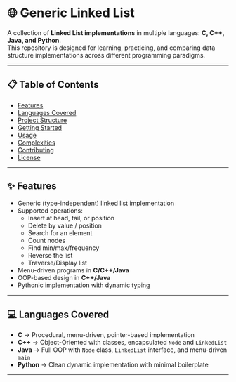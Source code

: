 # 🌐 Generic Linked List

A collection of **Linked List implementations** in multiple languages: **C, C++, Java, and Python**.  
This repository is designed for learning, practicing, and comparing data structure implementations across different programming paradigms.

---

## 📋 Table of Contents

- [Features](#features)  
- [Languages Covered](#languages-covered)  
- [Project Structure](#project-structure)  
- [Getting Started](#getting-started)  
- [Usage](#usage)  
- [Complexities](#complexities)  
- [Contributing](#contributing)  
- [License](#license)

---

## ✨ Features

- Generic (type-independent) linked list implementation  
- Supported operations:
  - Insert at head, tail, or position  
  - Delete by value / position  
  - Search for an element  
  - Count nodes  
  - Find min/max/frequency  
  - Reverse the list  
  - Traverse/Display list  
- Menu-driven programs in **C/C++/Java**  
- OOP-based design in **C++/Java**  
- Pythonic implementation with dynamic typing  

---

## 💻 Languages Covered

- **C** → Procedural, menu-driven, pointer-based implementation  
- **C++** → Object-Oriented with classes, encapsulated `Node` and `LinkedList`  
- **Java** → Full OOP with `Node` class, `LinkedList` interface, and menu-driven `main`  
- **Python** → Clean dynamic implementation with minimal boilerplate  

---




